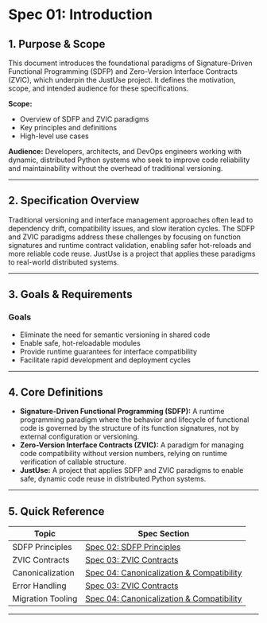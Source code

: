 
# Spec 01: Introduction

## 1. Purpose & Scope

This document introduces the foundational paradigms of Signature-Driven Functional Programming (SDFP) and Zero-Version Interface Contracts (ZVIC), which underpin the JustUse project. It defines the motivation, scope, and intended audience for these specifications.

**Scope:**
- Overview of SDFP and ZVIC paradigms
- Key principles and definitions
- High-level use cases

**Audience:**
Developers, architects, and DevOps engineers working with dynamic, distributed Python systems who seek to improve code reliability and maintainability without the overhead of traditional versioning.

---

## 2. Specification Overview

Traditional versioning and interface management approaches often lead to dependency drift, compatibility issues, and slow iteration cycles. The SDFP and ZVIC paradigms address these challenges by focusing on function signatures and runtime contract validation, enabling safer hot-reloads and more reliable code reuse. JustUse is a project that applies these paradigms to real-world distributed systems.

---

## 3. Goals & Requirements

### Goals
- Eliminate the need for semantic versioning in shared code
- Enable safe, hot-reloadable modules
- Provide runtime guarantees for interface compatibility
- Facilitate rapid development and deployment cycles

---

## 4. Core Definitions

- **Signature-Driven Functional Programming (SDFP):** A runtime programming paradigm where the behavior and lifecycle of functional code is governed by the structure of its function signatures, not by external configuration or versioning.
- **Zero-Version Interface Contracts (ZVIC):** A paradigm for managing code compatibility without version numbers, relying on runtime verification of callable structure.
- **JustUse:** A project that applies SDFP and ZVIC paradigms to enable safe, dynamic code reuse in distributed Python systems.

---

## 5. Quick Reference

| Topic                | Spec Section                                  |
|----------------------|-----------------------------------------------|
| SDFP Principles      | [Spec 02: SDFP Principles](spec-02-SDFP-Principles.md) |
| ZVIC Contracts       | [Spec 03: ZVIC Contracts](spec-03-ZVIC-Contracts.md)   |
| Canonicalization     | [Spec 04: Canonicalization & Compatibility](spec-04-Canonicalization-Compatibility.md) |
| Error Handling       | [Spec 03: ZVIC Contracts](spec-03-ZVIC-Contracts.md)   |
| Migration Tooling    | [Spec 04: Canonicalization & Compatibility](spec-04-Canonicalization-Compatibility.md) |

---
